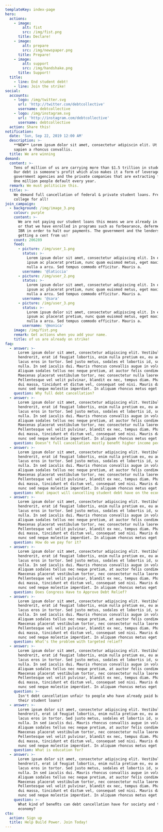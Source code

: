 ```yaml
---
templateKey: index-page
hero:
  actions:
    - image:
        alt: fist
        src: /img/fist.png
      title: Declare!
    - image:
        alt: prepare
        src: /img/newspaper.png
      title: Prepare!
    - image:
        alt: support
        src: /img/handshake.png
      title: Support!
  title:
    - line: End student debt!
    - line: Join the strike!
social:
  accounts:
    - logo: /img/twitter.svg
      url: 'http://twitter.com/debtcollective'
      username: debtcollective
    - logo: /img/instagram.svg
      url: 'http://instagram.com/debtcollective'
      username: debtcollective
  action: Share this!
notification:
  date: 'Sun, Sep 22, 2019 12:00 AM'
  description: >-
    **NEW** Lorem ipsum dolor sit amet, consectetur adipiscin elit. Ut consequat
    sapien a rhoncus convallis.
  title: We are winning
demand:
  content: >-
    Tens of million of us are carrying more than $1.5 trillion in student debt.
    Our debt is someone's profit which also makes it a form of leverage over the
    government agencies and the private companies that are extracting from us.
    One million people default every year.
  remark: We must politicize this.
  title: >-
    We demand full cancellation of federal & private student loans. Free public
    college for all!
join_campaign:
  - background: /img/image_3.png
    colour: purple
    content: >-
      We are not paying our student loans this means we are already in default
      or that we have enrolled in programs such as forbearance, deferment or $0
      IBR in order to halt our payments. The government and the lenders aren't
      getting a cent from us!
    count: 206289
    feed:
      - picture: /img/user_1.png
        status: >-
          Lorem ipsum dolor sit amet, consectetur adipiscing elit. In egestas,
          ipsum ac placerat pretium, nunc quam euismod metus, eget maximus lorem
          nulla a arcu. Sed tempus commodo efficitur. Mauris a.
        username: '@laticcia'
      - picture: /img/user_2.png
        status: >-
          Lorem ipsum dolor sit amet, consectetur adipiscing elit. In egestas,
          ipsum ac placerat pretium, nunc quam euismod metus, eget maximus lorem
          nulla a arcu. Sed tempus commodo efficitur. Mauris a.
        username: '@sara'
      - picture: /img/user_3.png
        status: >-
          Lorem ipsum dolor sit amet, consectetur adipiscing elit. In egestas,
          ipsum ac placerat pretium, nunc quam euismod metus, eget maximus lorem
          nulla a arcu. Sed tempus commodo efficitur. Mauris a.
        username: '@monica'
    image: /img/fist.png
    remark: Get actions when you add your name.
    title: of us are already on strike!
faq:
  - answer: >-
      Lorem ipsum dolor sit amet, consectetur adipiscing elit. Vestibulum
      hendrerit, erat id feugiat lobortis, enim nulla pretium ex, eu auctor
      lacus eros in tortor. Sed justo metus, sodales et lobortis id, sodales at
      nulla. In sed iaculis dui. Mauris rhoncus convallis augue in volutpat.
      Aliquam sodales tellus nec neque pretium, at auctor felis condimentum.
      Maecenas placerat vestibulum tortor, nec consectetur nulla laoreet id.
      Pellentesque vel velit pulvinar, blandit ex nec, tempus diam. Phasellus
      dui massa, tincidunt et dictum vel, consequat sed nisi. Mauris dapibus
      nunc sed neque molestie imperdiet. In aliquam rhoncus metus eget ornare.
    question: Why full debt cancellation?
  - answer: >-
      Lorem ipsum dolor sit amet, consectetur adipiscing elit. Vestibulum
      hendrerit, erat id feugiat lobortis, enim nulla pretium ex, eu auctor
      lacus eros in tortor. Sed justo metus, sodales et lobortis id, sodales at
      nulla. In sed iaculis dui. Mauris rhoncus convallis augue in volutpat.
      Aliquam sodales tellus nec neque pretium, at auctor felis condimentum.
      Maecenas placerat vestibulum tortor, nec consectetur nulla laoreet id.
      Pellentesque vel velit pulvinar, blandit ex nec, tempus diam. Phasellus
      dui massa, tincidunt et dictum vel, consequat sed nisi. Mauris dapibus
      nunc sed neque molestie imperdiet. In aliquam rhoncus metus eget ornare.
    question: Doesn’t full cancellation mostly beneﬁt higher income people?
  - answer: >-
      Lorem ipsum dolor sit amet, consectetur adipiscing elit. Vestibulum
      hendrerit, erat id feugiat lobortis, enim nulla pretium ex, eu auctor
      lacus eros in tortor. Sed justo metus, sodales et lobortis id, sodales at
      nulla. In sed iaculis dui. Mauris rhoncus convallis augue in volutpat.
      Aliquam sodales tellus nec neque pretium, at auctor felis condimentum.
      Maecenas placerat vestibulum tortor, nec consectetur nulla laoreet id.
      Pellentesque vel velit pulvinar, blandit ex nec, tempus diam. Phasellus
      dui massa, tincidunt et dictum vel, consequat sed nisi. Mauris dapibus
      nunc sed neque molestie imperdiet. In aliquam rhoncus metus eget ornare.
    question: What impact will cancelling student debt have on the economy?
  - answer: >-
      Lorem ipsum dolor sit amet, consectetur adipiscing elit. Vestibulum
      hendrerit, erat id feugiat lobortis, enim nulla pretium ex, eu auctor
      lacus eros in tortor. Sed justo metus, sodales et lobortis id, sodales at
      nulla. In sed iaculis dui. Mauris rhoncus convallis augue in volutpat.
      Aliquam sodales tellus nec neque pretium, at auctor felis condimentum.
      Maecenas placerat vestibulum tortor, nec consectetur nulla laoreet id.
      Pellentesque vel velit pulvinar, blandit ex nec, tempus diam. Phasellus
      dui massa, tincidunt et dictum vel, consequat sed nisi. Mauris dapibus
      nunc sed neque molestie imperdiet. In aliquam rhoncus metus eget ornare.
    question: How do we pay for it?
  - answer: >-
      Lorem ipsum dolor sit amet, consectetur adipiscing elit. Vestibulum
      hendrerit, erat id feugiat lobortis, enim nulla pretium ex, eu auctor
      lacus eros in tortor. Sed justo metus, sodales et lobortis id, sodales at
      nulla. In sed iaculis dui. Mauris rhoncus convallis augue in volutpat.
      Aliquam sodales tellus nec neque pretium, at auctor felis condimentum.
      Maecenas placerat vestibulum tortor, nec consectetur nulla laoreet id.
      Pellentesque vel velit pulvinar, blandit ex nec, tempus diam. Phasellus
      dui massa, tincidunt et dictum vel, consequat sed nisi. Mauris dapibus
      nunc sed neque molestie imperdiet. In aliquam rhoncus metus eget ornare.
    question: Does Congress Have to Approve Debt Relief?
  - answer: >-
      Lorem ipsum dolor sit amet, consectetur adipiscing elit. Vestibulum
      hendrerit, erat id feugiat lobortis, enim nulla pretium ex, eu auctor
      lacus eros in tortor. Sed justo metus, sodales et lobortis id, sodales at
      nulla. In sed iaculis dui. Mauris rhoncus convallis augue in volutpat.
      Aliquam sodales tellus nec neque pretium, at auctor felis condimentum.
      Maecenas placerat vestibulum tortor, nec consectetur nulla laoreet id.
      Pellentesque vel velit pulvinar, blandit ex nec, tempus diam. Phasellus
      dui massa, tincidunt et dictum vel, consequat sed nisi. Mauris dapibus
      nunc sed neque molestie imperdiet. In aliquam rhoncus metus eget ornare.
    question: What's the problem with targeted relief?
  - answer: >-
      Lorem ipsum dolor sit amet, consectetur adipiscing elit. Vestibulum
      hendrerit, erat id feugiat lobortis, enim nulla pretium ex, eu auctor
      lacus eros in tortor. Sed justo metus, sodales et lobortis id, sodales at
      nulla. In sed iaculis dui. Mauris rhoncus convallis augue in volutpat.
      Aliquam sodales tellus nec neque pretium, at auctor felis condimentum.
      Maecenas placerat vestibulum tortor, nec consectetur nulla laoreet id.
      Pellentesque vel velit pulvinar, blandit ex nec, tempus diam. Phasellus
      dui massa, tincidunt et dictum vel, consequat sed nisi. Mauris dapibus
      nunc sed neque molestie imperdiet. In aliquam rhoncus metus eget ornare.
    question: >-
      Isn't debt cancellation unfair to people who have already paid back all of
      their student loans?
  - answer: >-
      Lorem ipsum dolor sit amet, consectetur adipiscing elit. Vestibulum
      hendrerit, erat id feugiat lobortis, enim nulla pretium ex, eu auctor
      lacus eros in tortor. Sed justo metus, sodales et lobortis id, sodales at
      nulla. In sed iaculis dui. Mauris rhoncus convallis augue in volutpat.
      Aliquam sodales tellus nec neque pretium, at auctor felis condimentum.
      Maecenas placerat vestibulum tortor, nec consectetur nulla laoreet id.
      Pellentesque vel velit pulvinar, blandit ex nec, tempus diam. Phasellus
      dui massa, tincidunt et dictum vel, consequat sed nisi. Mauris dapibus
      nunc sed neque molestie imperdiet. In aliquam rhoncus metus eget ornare.
    question: What is education for?
  - answer: >-
      Lorem ipsum dolor sit amet, consectetur adipiscing elit. Vestibulum
      hendrerit, erat id feugiat lobortis, enim nulla pretium ex, eu auctor
      lacus eros in tortor. Sed justo metus, sodales et lobortis id, sodales at
      nulla. In sed iaculis dui. Mauris rhoncus convallis augue in volutpat.
      Aliquam sodales tellus nec neque pretium, at auctor felis condimentum.
      Maecenas placerat vestibulum tortor, nec consectetur nulla laoreet id.
      Pellentesque vel velit pulvinar, blandit ex nec, tempus diam. Phasellus
      dui massa, tincidunt et dictum vel, consequat sed nisi. Mauris dapibus
      nunc sed neque molestie imperdiet. In aliquam rhoncus metus eget ornare.
    question: >-
      What kind of beneﬁts can debt cancellation have for society and the
      economy?
cta:
  action: Sign up
  title: Help Build Power. Join Today!
---
```


